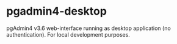 # pgadmin4-desktop
pgAdmin4 v3.6 web-interface running as desktop application (no authentication). For local development purposes. 
